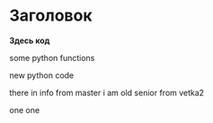 # Заголовок

**Здесь код**

some python functions

new python code

there in info from master
i am old senior from vetka2
 
 one one


 